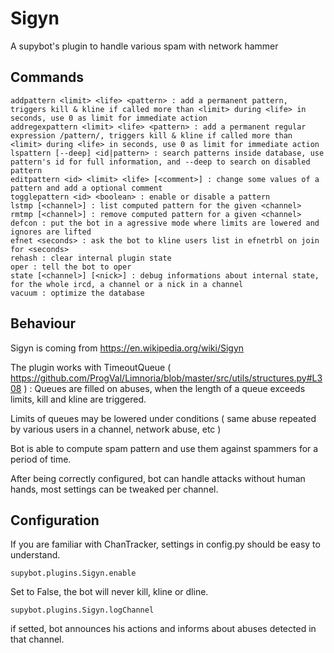 # Sigyn #

A supybot's plugin to handle various spam with network hammer

## Commands ##

    addpattern <limit> <life> <pattern> : add a permanent pattern, triggers kill & kline if called more than <limit> during <life> in seconds, use 0 as limit for immediate action
    addregexpattern <limit> <life> <pattern> : add a permanent regular expression /pattern/, triggers kill & kline if called more than <limit> during <life> in seconds, use 0 as limit for immediate action
    lspattern [--deep] <id|pattern> : search patterns inside database, use pattern's id for full information, and --deep to search on disabled pattern
    editpattern <id> <limit> <life> [<comment>] : change some values of a pattern and add a optional comment
    togglepattern <id> <boolean> : enable or disable a pattern
    lstmp [<channel>] : list computed pattern for the given <channel>
    rmtmp [<channel>] : remove computed pattern for a given <channel>
    defcon : put the bot in a agressive mode where limits are lowered and ignores are lifted
    efnet <seconds> : ask the bot to kline users list in efnetrbl on join for <seconds>
    rehash : clear internal plugin state
    oper : tell the bot to oper
    state [<channel>] [<nick>] : debug informations about internal state, for the whole ircd, a channel or a nick in a channel
    vacuum : optimize the database
    
## Behaviour ##

Sigyn is coming from https://en.wikipedia.org/wiki/Sigyn

The plugin works with TimeoutQueue ( https://github.com/ProgVal/Limnoria/blob/master/src/utils/structures.py#L308 ) : 
Queues are filled on abuses, when the length of a queue exceeds limits, kill and kline are triggered.

Limits of queues may be lowered under conditions ( same abuse repeated by various users in a channel, network abuse, etc )

Bot is able to compute spam pattern and use them against spammers for a period of time.

After being correctly configured, bot can handle attacks without human hands, most settings can be tweaked per channel.

## Configuration ##

If you are familiar with ChanTracker, settings in config.py should be easy to understand.

    supybot.plugins.Sigyn.enable
    
Set to False, the bot will never kill, kline or dline.

    supybot.plugins.Sigyn.logChannel
    
if setted, bot announces his actions and informs about abuses detected in that channel.

